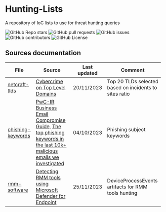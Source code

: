 # Hunting-Lists
A repository of IoC lists to use for threat hunting queries

<div id="badges">
<img alt="GitHub Repo stars" src="https://img.shields.io/github/stars/cyb3rmik3/Hunting-Lists?style=for-the-badge&color=blue">
<img alt="GitHub pull requests" src="https://img.shields.io/github/issues-pr/cyb3rmik3/Hunting-Lists?for-the-badge&color=yellow">
<img alt="GitHub issues" src="https://img.shields.io/github/issues/cyb3rmik3/Hunting-Lists?style=for-the-badge&color=yellow">
<img alt="GitHub contributors" src="https://img.shields.io/github/contributors/cyb3rmik3/Hunting-Lists?for-the-badge&color=green">
<img alt="GitHub License" src="https://img.shields.io/github/license/cyb3rmik3/Hunting-Lists?style=for-the-badge&color=green">
</div>

## Sources documentation
| File  | Source | Last updated | Comment |
| ------------- | ------------- | ------------- | ------------- |
| [netcraft-tlds](https://github.com/cyb3rmik3/Hunting-Lists/blob/main/netcraft-tlds.csv)  | [Cybercrime on Top Level Domains](https://trends.netcraft.com/cybercrime/tlds)  | 20/11/2023  | Top 20 TLDs selected based on incidents to sites ratio  |
| [phishing-keywords](https://github.com/cyb3rmik3/Hunting-Lists/blob/main/phishing-keywords.csv)  | [PwC-IR Business Email Compromise Guide](https://github.com/PwC-IR/Business-Email-Compromise-Guide), [The top phishing keywords in the last 10k+ malicious emails we investigated](https://expel.com/blog/top-phishing-keywords/) | 04/10/2023 | Phishing subject keywords |
| [rmm-software](https://github.com/cyb3rmik3/Hunting-Lists/blob/main/rmm-software.csv)  | [Detecting RMM tools using Microsoft Defender for Endpoint](https://www.michalos.net/2023/11/27/detecting-rmm-tools-using-microsoft-defender-for-endpoint/) | 25/11/2023 | DeviceProcessEvents artifacts for RMM tools hunting |
